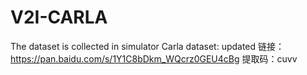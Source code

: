 # V2I-CARLA
The dataset is collected in simulator Carla
dataset:
updated
链接：https://pan.baidu.com/s/1Y1C8bDkm_WQcrz0GEU4cBg 
提取码：cuvv
